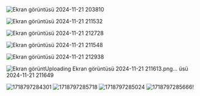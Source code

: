 
![Ekran görüntüsü 2024-11-21 203810](https://github.com/user-attachments/assets/89e628da-7dff-49a6-a3c7-fbf32d613a34)

![Ekran görüntüsü 2024-11-21 211532](https://github.com/user-attachments/assets/ff7d38b0-55e8-4f1b-8dfe-2fe34d859238)

![Ekran görüntüsü 2024-11-21 212728](https://github.com/user-attachments/assets/88481d3e-b103-4ce4-be17-60782745c48f)

![Ekran görüntüsü 2024-11-21 211548](https://github.com/user-attachments/assets/2dfebc45-f102-4ebf-9d01-5130a3be1c23)

![Ekran görüntüsü 2024-11-21 212938](https://github.com/user-attachments/assets/f56a3afa-1c31-4565-9fdf-84e52f230852)

![Ekran görünt![Uploading Ekran görüntüsü 2024-11-21 211613.png…]()
üsü 2024-11-21 211649](https://github.com/user-attachments/assets/b7639b9a-a121-4a62-af1a-2750b5b03f9c)

![1718797284301](https://github.com/user-attachments/assets/9f07508b-5b4f-494b-bc3d-84f27034ca01)
![1718797285718](https://github.com/user-attachments/assets/08bdb2d2-b579-4f10-8d22-df39ae9dff4d)
![1718797285024](https://github.com/user-attachments/assets/071d05fd-222f-45bd-bce0-defd755bebce)
![1718797285666](https://github.com/user-attachments/assets/6c1001cc-65d0-422f-ba54-c3d6ecfea158)!
